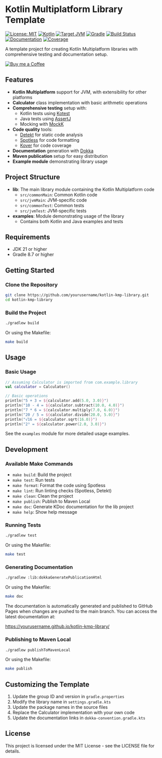 # Kotlin Multiplatform Library Template

[![License: MIT](https://img.shields.io/badge/License-MIT-yellow.svg)](https://opensource.org/licenses/MIT)
[![Kotlin](https://img.shields.io/badge/kotlin-2.1.21-blue.svg?logo=kotlin)](https://kotlinlang.org)
[![Target JVM](https://img.shields.io/badge/JDK-17-green.svg)](https://jdk.java.net/17/)
[![Gradle](https://img.shields.io/badge/Gradle-8.14.1-green.svg)](https://gradle.org)
[![Build Status](https://img.shields.io/github/actions/workflow/status/yourusername/kotlin-kmp-library/build.yml?branch=main)](https://github.com/yourusername/kotlin-kmp-library/actions)
[![Documentation](https://img.shields.io/badge/Documentation-KDoc-blue)](https://yourusername.github.io/kotlin-kmp-library/)
[![Coverage](https://img.shields.io/badge/Coverage-30%25-yellow)](https://github.com/Kotlin/kotlinx-kover)

A template project for creating Kotlin Multiplatform libraries with comprehensive testing and documentation setup.

[![Buy me a Coffee](https://cdn.buymeacoffee.com/buttons/default-orange.png)](https://buymeacoffee.com/mailsk)

## Features

- **Kotlin Multiplatform** support for JVM, with extensibility for other platforms
- **Calculator** class implementation with basic arithmetic operations
- **Comprehensive testing** setup with:
  - Kotlin tests using [Kotest](https://kotest.io/)
  - Java tests using [AssertJ](https://assertj.github.io/doc/)
  - Mocking with [MockK](https://mockk.io/)
- **Code quality** tools:
  - [Detekt](https://detekt.github.io/detekt/) for static code analysis
  - [Spotless](https://github.com/diffplug/spotless) for code formatting
  - [Kover](https://github.com/Kotlin/kotlinx-kover) for code coverage
- **Documentation** generation with [Dokka](https://github.com/Kotlin/dokka)
- **Maven publication** setup for easy distribution
- **Example module** demonstrating library usage

## Project Structure

- **lib**: The main library module containing the Kotlin Multiplatform code
  - `src/commonMain`: Common Kotlin code
  - `src/jvmMain`: JVM-specific code
  - `src/commonTest`: Common tests
  - `src/jvmTest`: JVM-specific tests
- **examples**: Module demonstrating usage of the library
  - Contains both Kotlin and Java examples and tests

## Requirements

- JDK 21 or higher
- Gradle 8.7 or higher

## Getting Started

### Clone the Repository

```bash
git clone https://github.com/yourusername/kotlin-kmp-library.git
cd kotlin-kmp-library
```

### Build the Project

```bash
./gradlew build
```

Or using the Makefile:

```bash
make build
```

## Usage

### Basic Usage

```kotlin
// Assuming Calculator is imported from com.example.library
val calculator = Calculator()

// Basic operations
println("5 + 3 = ${calculator.add(5.0, 3.0)}")
println("10 - 4 = ${calculator.subtract(10.0, 4.0)}")
println("7 * 6 = ${calculator.multiply(7.0, 6.0)}")
println("20 / 5 = ${calculator.divide(20.0, 5.0)}")
println("√16 = ${calculator.sqrt(16.0)}")
println("2³ = ${calculator.power(2.0, 3.0)}")
```

See the `examples` module for more detailed usage examples.

## Development

### Available Make Commands

- `make build`: Build the project
- `make test`: Run tests
- `make format`: Format the code using Spotless
- `make lint`: Run linting checks (Spotless, Detekt)
- `make clean`: Clean the project
- `make publish`: Publish to Maven Local
- `make doc`: Generate KDoc documentation for the lib project
- `make help`: Show help message

### Running Tests

```bash
./gradlew test
```

Or using the Makefile:

```bash
make test
```

### Generating Documentation

```bash
./gradlew :lib:dokkaGeneratePublicationHtml
```

Or using the Makefile:

```bash
make doc
```

The documentation is automatically generated and published to GitHub Pages when changes are pushed to the main branch. You can access the latest documentation at:

https://yourusername.github.io/kotlin-kmp-library/

### Publishing to Maven Local

```bash
./gradlew publishToMavenLocal
```

Or using the Makefile:

```bash
make publish
```

## Customizing the Template

1. Update the group ID and version in `gradle.properties`
2. Modify the library name in `settings.gradle.kts`
3. Update the package names in the source files
4. Replace the Calculator implementation with your own code
5. Update the documentation links in `dokka-convention.gradle.kts`

## License

This project is licensed under the MIT License - see the LICENSE file for details.
